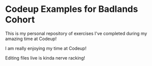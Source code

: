 # Codeup Examples for Badlands Cohort

This is my personal repository of exercises I've completed during my amazing time at Codeup!

I am really enjoying my time at Codeup!

Editing files live is kinda nerve racking! 

